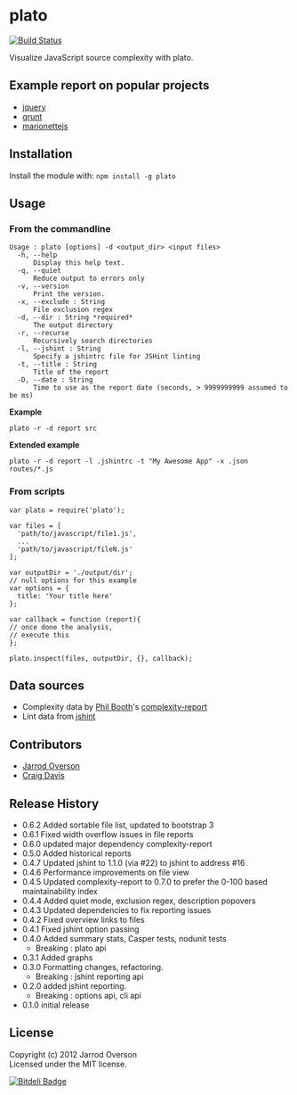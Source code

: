 # plato 

[![Build Status](https://travis-ci.org/es-analysis/plato.png?branch=master)](https://travis-ci.org/jsoverson/plato)

Visualize JavaScript source complexity with plato.

## Example report on popular projects

 - [jquery](http://es-analysis.github.com/plato/examples/jquery/)
 - [grunt](http://es-analysis.github.com/plato/examples/grunt/)
 - [marionettejs](http://es-analysis.github.com/plato/examples/marionette/)

## Installation
Install the module with: `npm install -g plato`

## Usage

### From the commandline

```
Usage : plato [options] -d <output_dir> <input files>
  -h, --help
      Display this help text.
  -q, --quiet
      Reduce output to errors only
  -v, --version
      Print the version.
  -x, --exclude : String
      File exclusion regex
  -d, --dir : String *required*
      The output directory
  -r, --recurse
      Recursively search directories
  -l, --jshint : String
      Specify a jshintrc file for JSHint linting
  -t, --title : String
      Title of the report
  -D, --date : String
      Time to use as the report date (seconds, > 9999999999 assumed to be ms)
```

__Example__

```shell
plato -r -d report src
```

__Extended example__

```
plato -r -d report -l .jshintrc -t "My Awesome App" -x .json routes/*.js
```

### From scripts

```
var plato = require('plato');

var files = [
  'path/to/javascript/file1.js',
  ...
  'path/to/javascript/fileN.js'
];

var outputDir = './output/dir';
// null options for this example
var options = {
  title: 'Your title here'
};

var callback = function (report){ 
// once done the analysis,
// execute this
};

plato.inspect(files, outputDir, {}, callback);
```

## Data sources

  - Complexity data by [Phil Booth](https://github.com/philbooth)'s [complexity-report](https://github.com/philbooth/complexityReport.js)
  - Lint data from [jshint](https://github.com/jshint/jshint/)

## Contributors
  - [Jarrod Overson](https://github.com/jsoverson)
  - [Craig Davis](https://github.com/there4)

## Release History

  - 0.6.2 Added sortable file list, updated to bootstrap 3
  - 0.6.1 Fixed width overflow issues in file reports
  - 0.6.0 updated major dependency complexity-report
  - 0.5.0 Added historical reports
  - 0.4.7 Updated jshint to 1.1.0 (via #22) to jshint to address #16
  - 0.4.6 Performance improvements on file view
  - 0.4.5 Updated complexity-report to 0.7.0 to prefer the 0-100 based maintainability index
  - 0.4.4 Added quiet mode, exclusion regex, description popovers
  - 0.4.3 Updated dependencies to fix reporting issues
  - 0.4.2 Fixed overview links to files
  - 0.4.1 Fixed jshint option passing
  - 0.4.0 Added summary stats, Casper tests, nodunit tests
    - Breaking : plato api
  - 0.3.1 Added graphs
  - 0.3.0 Formatting changes, refactoring.
    - Breaking : jshint reporting api
  - 0.2.0 added jshint reporting.
    - Breaking : options api, cli api
  - 0.1.0 initial release

## License
Copyright (c) 2012 Jarrod Overson  
Licensed under the MIT license.


[![Bitdeli Badge](https://d2weczhvl823v0.cloudfront.net/es-analysis/plato/trend.png)](https://bitdeli.com/free "Bitdeli Badge")

